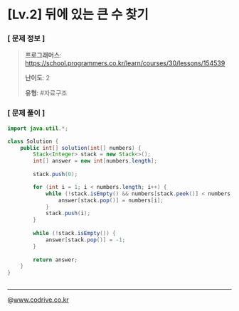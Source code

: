 # [Lv.2] 뒤에 있는 큰 수 찾기

### [ 문제 정보 ]
> **프로그래머스**: https://school.programmers.co.kr/learn/courses/30/lessons/154539
> 
> **난이도**: 2
>
> **유형**: #자료구조


### [ 문제 풀이 ]
```Java
import java.util.*;

class Solution {
    public int[] solution(int[] numbers) {
        Stack<Integer> stack = new Stack<>();
        int[] answer = new int[numbers.length];
    
        stack.push(0);

        for (int i = 1; i < numbers.length; i++) {
            while (!stack.isEmpty() && numbers[stack.peek()] < numbers[i]) {
                answer[stack.pop()] = numbers[i];
            }
            stack.push(i);
        }
        
        while (!stack.isEmpty()) {
            answer[stack.pop()] = -1;
        }
        
        return answer;
    }
}
    

```


---
@www.codrive.co.kr